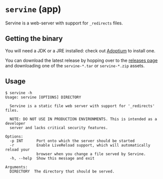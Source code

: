 # `servine` (app)

Servine is a web-server with support for `_redirects` files.

## Getting the binary

You will need a JDK or a JRE installed: check out [Adoptium](https://adoptium.net/) to install one.

You can download the latest release by hopping over to the [releases page](https://github.com/utybo/Servine/releases) and downloading one of the `servine-*.tar` or `servine-*.zip` assets.

## Usage

```
$ servine -h
Usage: servine [OPTIONS] DIRECTORY

  Servine is a static file web server with support for '_redirects' files.

  NOTE: DO NOT USE IN PRODUCTION ENVIRONMENTS. This is intended as a developer
  server and lacks critical security features.

Options:
  -p INT      Port onto which the server should be started
  -r          Enable LiveReload support, which will automatically reload your
              browser when you change a file served by Servine.
  -h, --help  Show this message and exit

Arguments:
  DIRECTORY  The directory that should be served.
```
